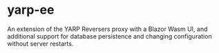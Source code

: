 # yarp-ee
An extension of the YARP Reversers proxy with a Blazor Wasm UI, and additional support for database persistence and changing configuration without server restarts.

